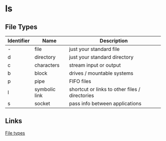 # ls

## File Types
| Identifier | Name | Description |
| ---------- | ---- | ----------- |
| - | file | just your standard file |
| d | directory | just your standard directory |
| c | characters | stream input or output |
| b | block | drives / mountable systems |
| p | pipe | FIFO files |
| l | symbolic link | shortcut or links to other files / directories |
| s | socket | pass info between applications |


## Links
[File types](https://www.linux.com/blog/file-types-linuxunix-explained-detail)